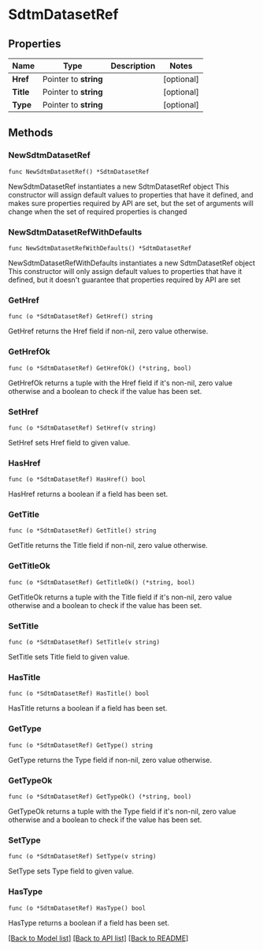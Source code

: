 # SdtmDatasetRef

## Properties

Name | Type | Description | Notes
------------ | ------------- | ------------- | -------------
**Href** | Pointer to **string** |  | [optional] 
**Title** | Pointer to **string** |  | [optional] 
**Type** | Pointer to **string** |  | [optional] 

## Methods

### NewSdtmDatasetRef

`func NewSdtmDatasetRef() *SdtmDatasetRef`

NewSdtmDatasetRef instantiates a new SdtmDatasetRef object
This constructor will assign default values to properties that have it defined,
and makes sure properties required by API are set, but the set of arguments
will change when the set of required properties is changed

### NewSdtmDatasetRefWithDefaults

`func NewSdtmDatasetRefWithDefaults() *SdtmDatasetRef`

NewSdtmDatasetRefWithDefaults instantiates a new SdtmDatasetRef object
This constructor will only assign default values to properties that have it defined,
but it doesn't guarantee that properties required by API are set

### GetHref

`func (o *SdtmDatasetRef) GetHref() string`

GetHref returns the Href field if non-nil, zero value otherwise.

### GetHrefOk

`func (o *SdtmDatasetRef) GetHrefOk() (*string, bool)`

GetHrefOk returns a tuple with the Href field if it's non-nil, zero value otherwise
and a boolean to check if the value has been set.

### SetHref

`func (o *SdtmDatasetRef) SetHref(v string)`

SetHref sets Href field to given value.

### HasHref

`func (o *SdtmDatasetRef) HasHref() bool`

HasHref returns a boolean if a field has been set.

### GetTitle

`func (o *SdtmDatasetRef) GetTitle() string`

GetTitle returns the Title field if non-nil, zero value otherwise.

### GetTitleOk

`func (o *SdtmDatasetRef) GetTitleOk() (*string, bool)`

GetTitleOk returns a tuple with the Title field if it's non-nil, zero value otherwise
and a boolean to check if the value has been set.

### SetTitle

`func (o *SdtmDatasetRef) SetTitle(v string)`

SetTitle sets Title field to given value.

### HasTitle

`func (o *SdtmDatasetRef) HasTitle() bool`

HasTitle returns a boolean if a field has been set.

### GetType

`func (o *SdtmDatasetRef) GetType() string`

GetType returns the Type field if non-nil, zero value otherwise.

### GetTypeOk

`func (o *SdtmDatasetRef) GetTypeOk() (*string, bool)`

GetTypeOk returns a tuple with the Type field if it's non-nil, zero value otherwise
and a boolean to check if the value has been set.

### SetType

`func (o *SdtmDatasetRef) SetType(v string)`

SetType sets Type field to given value.

### HasType

`func (o *SdtmDatasetRef) HasType() bool`

HasType returns a boolean if a field has been set.


[[Back to Model list]](../README.md#documentation-for-models) [[Back to API list]](../README.md#documentation-for-api-endpoints) [[Back to README]](../README.md)


